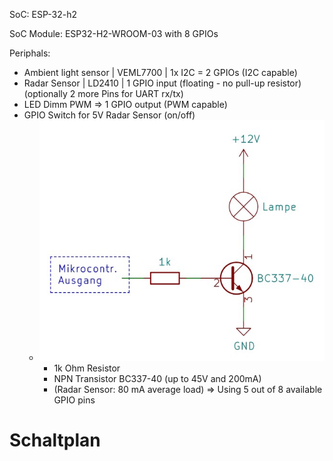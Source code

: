 SoC: ESP-32-h2

SoC Module: ESP32-H2-WROOM-03 with 8 GPIOs

Periphals:
- Ambient light sensor | VEML7700 | 1x I2C = 2 GPIOs (I2C capable)
- Radar Sensor | LD2410 | 1 GPIO input (floating - no pull-up resistor)  (optionally 2 more Pins for UART rx/tx)
- LED Dimm PWM => 1 GPIO output (PWM capable)
- GPIO Switch for 5V Radar Sensor (on/off)
  - ![NPN Transistor Schaltung.png](npn-transistor-schaltung.png)
    - 1k Ohm Resistor
    - NPN Transistor BC337-40  (up to 45V and 200mA)
    - (Radar Sensor: 80 mA average load)
=> Using 5 out of 8 available GPIO pins

# Schaltplan
 
